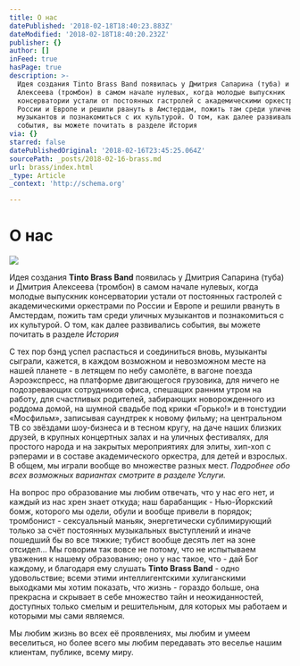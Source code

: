 ```yaml
---
title: О нас
datePublished: '2018-02-18T18:40:23.883Z'
dateModified: '2018-02-18T18:40:20.232Z'
publisher: {}
author: []
inFeed: true
hasPage: true
description: >-
  Идея создания Tinto Brass Band появилась у Дмитрия Сапарина (туба) и Дмитрия
  Алексеева (тромбон) в самом начале нулевых, когда молодые выпускник
  консерватории устали от постоянных гастролей с академическими оркестрами по
  России и Европе и решили рвануть в Амстердам, пожить там среди уличных
  музыкантов и познакомиться с их культурой. О том, как далее развивались
  события, вы можете почитать в разделе История
via: {}
starred: false
datePublishedOriginal: '2018-02-16T23:45:25.064Z'
sourcePath: _posts/2018-02-16-brass.md
url: brass/index.html
_type: Article
_context: 'http://schema.org'

---
```

# О нас
![](https://the-grid-user-content.s3-us-west-2.amazonaws.com/516c64da-4051-4b5b-a2ab-d1326274c555.png)

Идея создания **Tinto Brass Band** появилась у Дмитрия Сапарина (туба) и Дмитрия Алексеева (тромбон) в самом начале нулевых, когда молодые выпускник консерватории устали от постоянных гастролей с академическими оркестрами по России и Европе и решили рвануть в Амстердам, пожить там среди уличных музыкантов и познакомиться с их культурой. О том, как далее развивались события, вы можете почитать в разделе _История_

С тех пор бэнд успел распасться и соединиться вновь, музыканты сыграли, кажется, в каждом возможном и невозможном месте на нашей планете - в летящем по небу самолёте, в вагоне поезда Аэроэкспресс, на платформе двигающегося грузовика, для ничего не подозревающих сотрудников офиса, спешащих ранним утром на работу, для счастливых родителей, забирающих новорожденного из роддома домой, на шумной свадьбе под крики «Горько!» и в тонстудии «Мосфильм», записывая саундтрек к новому фильму; на центральном ТВ со звёздами шоу-бизнеса и в тесном кругу, на даче наших близких друзей, в крупных концертных залах и на уличных фестивалях, для простого народа и на закрытых мероприятиях для элиты, хип-хоп с рэперами и в составе академического оркестра, для детей и взрослых. В общем, мы играли вообще во множестве разных мест. _Подробнее обо всех возможных вариантах смотрите в разделе Услуги._

На вопрос про образование мы любим отвечать, что у нас его нет, и каждый из нас хрен знает откуда; наш барабанщик - Нью-Йоркский бомж, которого мы одели, обули и вообще привели в порядок; тромбонист - сексуальный маньяк, энергетически сублимирующий только за счёт постоянных музыкальных выступлений и иначе пошедший бы во все тяжкие; тубист вообще десять лет на зоне отсидел... Мы говорим так вовсе не потому, что не испытываем уважения к нашему образованию; оно у нас такое, что - дай Бог каждому, и благодаря ему слушать **Tinto Brass Band** - одно удовольствие; всеми этими интеллигентскими хулиганскими выходками мы хотим показать, что жизнь - гораздо больше, она прекрасна и скрывает в себе множество тайн и неожиданностей, доступных только смелым и решительным, для которых мы работаем и которыми мы сами являемся.

Мы любим жизнь во всех её проявлениях, мы любим и умеем веселиться, но более всего мы любим передавать это веселье нашим клиентам, публике, всему миру.